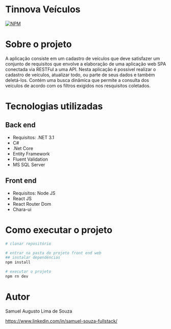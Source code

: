 # Tinnova Veículos 
[![NPM](https://img.shields.io/npm/l/react)](https://raw.githubusercontent.com/4ugusto5ouza/tinnova-veiculos/master/LICENSE)

# Sobre o projeto

 A aplicação consiste em um cadastro de veículos que deve satisfazer um conjunto de requisitos que envolve a elaboração de uma aplicação web SPA conectada via RESTFul a uma API. 
Nesta aplicação é possível realizar o cadastro de veículos, atualizar todo, ou parte de seus dados e também deletá-los. Contém uma busca dinâmica que permite a consulta dos veículos de acordo com os filtros exigidos nos resquisitos coletados.
 
 # Tecnologias utilizadas
## Back end
- Requisitos: .NET 3.1
- C#
- .Net Core
- Entity Framework
- Fluent Validation
- MS SQL Server

## Front end
- Requisitos: Node JS
- React JS
- React Router Dom
- Chara-ui

# Como executar o projeto
```bash
# clonar repositório

# entrar na pasta do projeto front end web
## instalar dependências
npm install

# executar o projeto
npm rn dev
```

 # Autor

Samuel Augusto Lima de Souza

https://www.linkedin.com/in/samuel-souza-fullstack/
